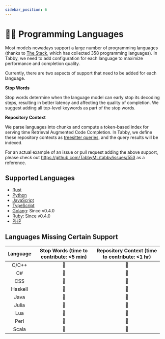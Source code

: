 ```yaml
---
sidebar_position: 6
---
```


# 🧑‍💻 Programming Languages

Most models nowadays support a large number of programming languages (thanks to [The Stack](https://huggingface.co/datasets/bigcode/the-stack), which has collected 358 programming languages).
In Tabby, we need to add configuration for each language to maximize performance and completion quality.

Currently, there are two aspects of support that need to be added for each language.

**Stop Words**

Stop words determine when the language model can early stop its decoding steps, resulting in better latency and affecting the quality of completion. We suggest adding all top-level keywords as part of the stop words.

**Repository Context**

We parse languages into chunks and compute a token-based index for serving time Retrieval Augmented Code Completion. In Tabby, we define these repository contexts as [treesitter queries](https://tree-sitter.github.io/tree-sitter/using-parsers#query-syntax), and the query results will be indexed.

For an actual example of an issue or pull request adding the above support, please check out https://github.com/TabbyML/tabby/issues/553 as a reference.

## Supported Languages

* [Rust](https://www.rust-lang.org/)
* [Python](https://www.python.org/)
* [JavaScript](https://developer.mozilla.org/en-US/docs/Web/JavaScript)
* [TypeScript](https://www.typescriptlang.org/)
* [Golang](https://go.dev/): Since v0.4.0
* [Ruby](https://www.ruby-lang.org/): Since v0.4.0
* [PHP](https://www.php.net/)

## Languages Missing Certain Support

| Language | Stop Words (time to contribute: <5 min) | Repository Context (time to contribute: <1 hr) |
| :------: | :-------------------------------------: | :--------------------------------------------: |
|  C/C++   |                    🚫                    |                       🚫                        |
|    C#    |                    🚫                    |                       🚫                        |
|   CSS    |                    🚫                    |                       🚫                        |
| Haskell  |                    🚫                    |                       🚫                        |
|   Java   |                    🚫                    |                       🚫                        |
|  Julia   |                    🚫                    |                       🚫                        |
|   Lua    |                    🚫                    |                       🚫                        |
|   Perl   |                    🚫                    |                       🚫                        |
|  Scala   |                    🚫                    |                       🚫                        |
